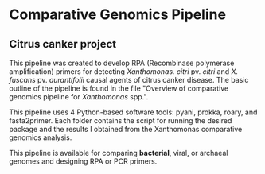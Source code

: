 # Comparative Genomics Pipeline 
## Citrus canker project

This pipeline was created to develop RPA (Recombinase polymerase amplification) primers for detecting _Xanthomonas._ _citri_ pv. _citri_ and _X. fuscans_ pv. _aurantifolii_ causal agents of citrus canker disease. The basic outline of the pipeline is found in the file "Overview of comparative genomics pipeline for _Xanthomonas_ spp.". 

This pipeline uses 4 Python-based software tools: pyani, prokka, roary, and fasta2primer. Each folder contains the script for running the desired package and the results I obtained from the Xanthomonas comparative genomics analysis.

This pipeline is available for comparing **bacterial**, viral, or archaeal genomes and designing RPA or PCR primers.
